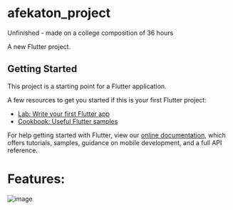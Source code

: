 # afekaton_project
Unfinished - made on a college composition of 36 hours 



A new Flutter project.

## Getting Started

This project is a starting point for a Flutter application.

A few resources to get you started if this is your first Flutter project:

- [Lab: Write your first Flutter app](https://flutter.dev/docs/get-started/codelab)
- [Cookbook: Useful Flutter samples](https://flutter.dev/docs/cookbook)

For help getting started with Flutter, view our
[online documentation](https://flutter.dev/docs), which offers tutorials,
samples, guidance on mobile development, and a full API reference.
# Features: 
![image](https://user-images.githubusercontent.com/59200103/199223566-1c5d1afc-7aef-43cf-a969-8e0719ef0f53.png)
